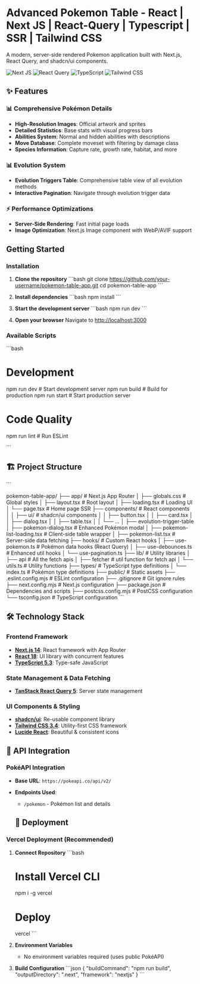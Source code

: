# Advanced Pokemon Table - React | Next JS | React-Query | Typescript | SSR | Tailwind CSS

A modern, server-side rendered Pokemon application built with Next.js, React Query, and shadcn/ui components.

![Next JS](https://img.shields.io/badge/Next.js-14-black?style=for-the-badge&logo=next.js)
![React Query](https://img.shields.io/badge/React_Query-5.17-red?style=for-the-badge&logo=react-query)
![TypeScript](https://img.shields.io/badge/TypeScript-5.3-blue?style=for-the-badge&logo=typescript)
![Tailwind CSS](https://img.shields.io/badge/Tailwind_CSS-3.4-38B2AC?style=for-the-badge&logo=tailwind-css)

## ✨ Features

### 📊 **Comprehensive Pokémon Details**

- **High-Resolution Images**: Official artwork and sprites
- **Detailed Statistics**: Base stats with visual progress bars
- **Abilities System**: Normal and hidden abilities with descriptions
- **Move Database**: Complete moveset with filtering by damage class
- **Species Information**: Capture rate, growth rate, habitat, and more

### 📊 **Evolution System**

- **Evolution Triggers Table**: Comprehensive table view of all evolution methods
- **Interactive Pagination**: Navigate through evolution trigger data

### ⚡ **Performance Optimizations**

- **Server-Side Rendering**: Fast initial page loads
- **Image Optimization**: Next.js Image component with WebP/AVIF support

## Getting Started

### Installation

1. **Clone the repository**
   \`\`\`bash
   git clone https://github.com/your-username/pokemon-table-app.git
   cd pokemon-table-app
   \`\`\`

2. **Install dependencies**
   \`\`\`bash
   npm install
   \`\`\`

3. **Start the development server**
   \`\`\`bash
   npm run dev
   \`\`\`

4. **Open your browser**
   Navigate to [http://localhost:3000](http://localhost:3000)

### Available Scripts

\`\`\`bash

# Development

npm run dev # Start development server
npm run build # Build for production
npm run start # Start production server

# Code Quality

npm run lint # Run ESLint

\`\`\`

## 🏗️ Project Structure

\`\`\`

pokemon-table-app/
├── app/ # Next.js App Router
│ ├── globals.css # Global styles
│ ├── layout.tsx # Root layout
│ ├── loading.tsx # Loading UI
│ └── page.tsx # Home page SSR
├── components/ # React components
│
│ ├── ui/ # shadcn/ui components
│ │ ├── button.tsx
│ │ ├── card.tsx
│ │ ├── dialog.tsx
│ │ ├── table.tsx
│ │ └── ...
│ ├── evolution-trigger-table
│ ├── pokemon-dialog.tsx # Enhanced Pokémon modal
│ ├── pokemon-list-loading.tsx # Client-side table wrapper
│ ├── pokemon-list.tsx # Server-side data fetching
├── hooks/ # Custom React hooks
│ ├── use-pokemon.ts # Pokémon data hooks (React Query)
│ ├── use-debounces.ts # Enhanced util hooks
│ └── use-pagination.ts
├── lib/ # Utility libraries
│ ├── api # All the fetch apis
│ ├── fetcher # util function for fetch api
│ └── utils.ts # Utility functions
├── types/ # TypeScript type definitions
│ └── index.ts # Pokémon type definitions
├── public/ # Static assets
├── .eslint.config.mjs # ESLint configuration
├── .gitignore # Git ignore rules
├── next.config.mjs # Next.js configuration
├── package.json # Dependencies and scripts
├── postcss.config.mjs # PostCSS configuration
└── tsconfig.json # TypeScript configuration
\`\`\`

## 🛠️ Technology Stack

### **Frontend Framework**

- **[Next.js 14](https://nextjs.org/)**: React framework with App Router
- **[React 18](https://reactjs.org/)**: UI library with concurrent features
- **[TypeScript 5.3](https://www.typescriptlang.org/)**: Type-safe JavaScript

### **State Management & Data Fetching**

- **[TanStack React Query 5](https://tanstack.com/query)**: Server state management

### **UI Components & Styling**

- **[shadcn/ui](https://ui.shadcn.com/)**: Re-usable component library
- **[Tailwind CSS 3.4](https://tailwindcss.com/)**: Utility-first CSS framework
- **[Lucide React](https://lucide.dev/)**: Beautiful & consistent icons

## 📡 API Integration

### **PokéAPI Integration**

- **Base URL**: `https://pokeapi.co/api/v2/`
- **Endpoints Used**:

  - `/pokemon` - Pokémon list and details

  ## 🚀 Deployment

### **Vercel Deployment** (Recommended)

1. **Connect Repository**
   \`\`\`bash

   # Install Vercel CLI

   npm i -g vercel

   # Deploy

   vercel
   \`\`\`

2. **Environment Variables**

   - No environment variables required (uses public PokéAPI)

3. **Build Configuration**
   \`\`\`json
   {
   "buildCommand": "npm run build",
   "outputDirectory": ".next",
   "framework": "nextjs"
   }
   \`\`\`

